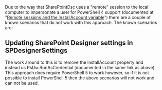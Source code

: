 Due to the way that SharePointDsc uses a "remote" session to the local computer to impersonate a user for PowerShell 4 support (documented at "[Remote sessions and the InstallAccount variable](Remote-sessions-and-the-InstallAccount-variable)") there are a couple of known scenarios that do not work with this approach. The known scenarios are:

## Updating SharePoint Designer settings in SPDesignerSettings

The work around to this is to remove the InstallAccount property and instead us PsDscRunAsCredential (documented in the same link as above). This approach does require PowerShell 5 to work however, so if it is not possible to install PowerShell 5 then the above scenarios will not work and can not be used.
